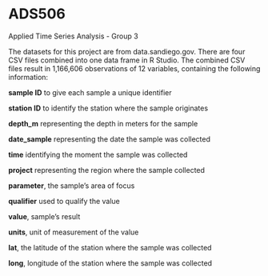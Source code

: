 # ADS506
Applied Time Series Analysis - Group 3

The datasets for this project are from data.sandiego.gov.  There are four CSV files combined into one data frame in R Studio.  The combined CSV files result in 1,166,606 observations of 12 variables, containing the following information:

**sample ID** to give each sample a unique identifier

**station ID** to identify the station where the sample originates

**depth_m** representing the depth in meters for the sample

**date_sample** representing the date the sample was collected

**time** identifying the moment the sample was collected

**project** representing the region where the sample collected

**parameter**, the sample’s area of focus

**qualifier** used to qualify the value

**value**, sample’s result

**units**, unit of measurement of the value

**lat**, the latitude of the station where the sample was collected

**long**, longitude of the station where the sample was collected
